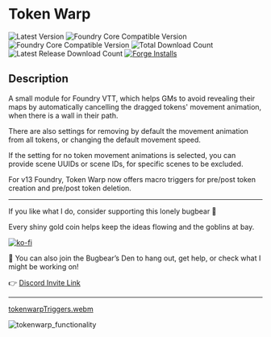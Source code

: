 # Token Warp
![Latest Version](https://img.shields.io/badge/dynamic/json.svg?url=https://raw.githubusercontent.com/thatlonelybugbear/token-warp/main/module.json&label=Token%20Warp%20Version&query=$.version&colorB=yellow&style=for-the-badge)
![Foundry Core Compatible Version](https://img.shields.io/badge/dynamic/json.svg?url=https://raw.githubusercontent.com/thatlonelybugbear/token-warp/main/module.json&label=Foundry%20Version&query=$.compatibility.minimum&colorB=ff6400&style=for-the-badge)
![Foundry Core Compatible Version](https://img.shields.io/badge/dynamic/json.svg?url=https://raw.githubusercontent.com/thatlonelybugbear/token-warp/main/module.json&label=Foundry%20Version&query=$.compatibility.verified&colorB=ff6400&style=for-the-badge)
![Total Download Count](https://img.shields.io/github/downloads/thatlonelybugbear/token-warp/total?color=2b82fc&label=TOTAL%20DOWNLOADS&style=for-the-badge)
![Latest Release Download Count](https://img.shields.io/github/downloads/thatlonelybugbear/token-warp/latest/total?color=2b82fc&label=LATEST%20DOWNLOADS&style=for-the-badge)
[![Forge Installs](https://img.shields.io/badge/dynamic/json?label=Forge%20Installs&query=package.installs&suffix=%25&url=https://forge-vtt.com/api/bazaar/package/tokenwarp&colorB=68a74f&style=for-the-badge)](https://forge-vtt.com/bazaar#package=tokenwarp)

## Description
A small module for Foundry VTT,  which helps GMs to avoid revealing their maps by automatically cancelling the dragged tokens' movement animation, when there is a wall in their path.

There are also settings for removing by default the movement animation from all tokens, or changing the default movement speed.

If the setting for no token movement animations is selected, you can provide scene UUIDs or scene IDs, for specific scenes to be excluded.

For v13 Foundry, Token Warp now offers macro triggers for pre/post token creation and pre/post token deletion.

<hr>
If you like what I do, consider supporting this lonely bugbear 🐾

Every shiny gold coin helps keep the ideas flowing and the goblins at bay.

[![ko-fi](https://ko-fi.com/img/githubbutton_sm.svg)](https://ko-fi.com/thatlonelybugbear)

🏰 You can also join the Bugbear’s Den to hang out, get help, or check what I might be working on!

👉 [Discord Invite Link](<https://discord.gg/KYb74fcsBt>)
<hr>

[tokenwarpTriggers.webm](https://github.com/user-attachments/assets/3758cfb6-33ba-413c-8e3b-a05e74ed5529)

![tokenwarp_functionality](https://github.com/thatlonelybugbear/token-warp/assets/7237090/4937e939-9964-44ff-9c66-bcc27066711e)
